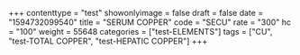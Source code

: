 +++
contenttype = "test"
showonlyimage = false
draft = false
date = "1594732099540"
title = "SERUM COPPER"
code = "SECU"
rate = "300"
hc = "100"
weight = 55648
categories = ["test-ELEMENTS"]
tags = ["CU", "test-TOTAL COPPER", "test-HEPATIC COPPER"]
+++

